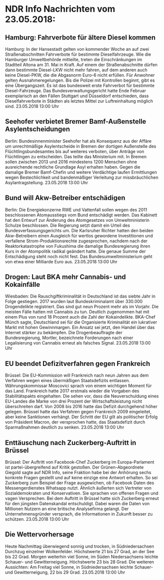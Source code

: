 # NDR Info Nachrichten vom 23.05.2018:


## Hamburg: Fahrverbote für ältere Diesel kommen
Hamburg:	In der Hansestadt gelten von kommender Woche an auf zwei Straßenabschnitten Fahrverbote für bestimmte Dieselfahrzeuge. Wie die Hamburger Umweltbehörde mitteilte, treten die Einschränkungen im Stadtteil Altona am 31. Mai in Kraft. Auf einem der Straßenabschnitte dürfen dann bestimmte Diesel-LKW nicht mehr fahren, auf dem anderen auch keine Diesel-PKW, die die Abgasnorm Euro-6 nicht erfüllen. Für Anwohner gelten Ausnahmeregelungen. Bis die Polizei mit Kontrollen beginnt, gibt es eine Übergangszeit. Es ist das bundesweit erste Fahrverbot für bestimmte Diesel-Fahrzeuge. Das Bundesverwaltungsgericht hatte Ende Februar exemplarisch an den Fällen Stuttgart und Düsseldorf entschieden, dass Dieselfahrverbote in Städten als letztes Mittel zur Luftreinhaltung möglich sind. 23.05.2018 13:00 Uhr 

## Seehofer verbietet Bremer Bamf-Außenstelle Asylentscheidungen
Berlin: Bundesinnenminister Seehofer hat als Konsequenz aus der Affäre um unrechtmäßige Asylentscheide in Bremen der dortigen Außenstelle des Flüchtlingsbundesamtes bis auf weiteres verboten, über Anträge von Flüchtlingen zu entscheiden. Das teilte das Ministerium mit. In Bremen sollen zwischen 2013 und 2016 mindestens 1200 Menschen ohne ausreichende rechtliche Grundlage Asyl erhalten haben. Gegen die damalige Bremer Bamf-Chefin und weitere Verdächtige laufen Ermittlungen wegen Bestechlichkeit und bandenmäßiger Verleitung zur missbräuchlichen Asylantragstellung. 23.05.2018 13:00 Uhr 

## Bund will Akw-Betreiber entschädigen
Berlin: 	Die Energiekonzerne RWE und Vattenfall sollen wegen des 2011 beschlossenen Atomausstiegs vom Bund entschädigt werden. Das Kabinett hat den Entwurf zur Änderung des Atomgesetzes von Umweltministerin Schulze beschlossen. Die Regierung setzt damit ein Urteil des Bundesverfassungsgerichts um. Die Karlsruher Richter hatten den beiden Akw-Betreibern einen Ausgleich für wertlos gewordene Investitionen und verfallene Strom-Produktionsrechte zugesprochen, nachdem nach der Reaktorkatastrophe von Fukushima die damalige Bundesregierung ihren Kurs in der Atompolitik radikal geändert hatte. Die genaue Summe der Entschädigung steht noch nicht fest. Das Bundesumweltministerium geht von etwa einer Milliarde Euro aus. 23.05.2018 13:00 Uhr 

## Drogen: Laut BKA mehr Cannabis- und Kokainfälle
Wiesbaden: Die Rauschgiftkriminalität in Deutschland ist das siebte Jahr in Folge gestiegen. 2017 wurden laut Bundeskriminalamt über 330.000 Drogendelikte registriert. Das sind gut neun Prozent mehr als im Vorjahr. Die meisten Fälle hatten mit Cannabis zu tun. Deutlich zugenommen hat mit einem Plus von rund 18 Prozent auch die Zahl der Kokaindelikte. BKA-Chef Münch sagte, Deutschland sei für die  Organisierte Kriminalität ein lukrativer Markt mit hohen Gewinnmargen. Ein Ansatz sei jetzt, den Handel über das Internet stärker zu bekämpfen. Die Drogenbeauftragte der Bundesregierung, Mortler, bezeichnete Forderungen nach einer Legalisierung von Cannabis erneut als falsches Signal. 23.05.2018 13:00 Uhr 

## EU beendet Defizitverfahren gegen Frankreich
Brüssel: Die EU-Kommission will Frankreich nach neun Jahren aus dem Verfahren wegen eines übermäßigen Staatsdefizits entlassen. Währungskommissar Moscovici sprach von einem wichtigen Moment für das Land. Frankreich hatte 2017 erstmals wieder die Vorgaben des Stabilitätspakts eingehalten. Die sehen vor, dass die Neuverschuldung eines EU-Landes die Marke von drei Prozent der Wirtschaftsleistung nicht überschreiten darf. Von 2008 bis 2016 hatte das Defizit durchgehend höher gelegen. Brüssel hatte das Verfahren gegen Frankreich 2009 eingeleitet, aber keine Sanktionen verhängt. Der Schritt der EU gilt als politischer Erfolg von Präsident Macron, der versprochen hatte, das Staatsdefizit durch Sparmaßnahmen deutlich zu senken. 23.05.2018 13:00 Uhr 

## Enttäuschung nach Zuckerberg-Auftritt in Brüssel
Brüssel: Der Auftritt von Facebook-Chef Zuckerberg im Europa-Parlament ist partei-übergreifend auf Kritik gestoßen. Der Grünen-Abgeordnete Giegold sagte auf NDR Info, seine Fraktion habe bei der Anhörung sechs konkrete Fragen gestellt und auf keine einzige eine Antwort erhalten. So sei Zuckerberg zum Beispiel der Frage ausgewichen, ob Facebook Daten des Messengerdienstes Whatsapp nutzt. Ähnlich äußerten sich Vertreter von Sozialdemokraten und Konservativen. Sie sprachen von offenen Fragen und vagen Versprechen. Bei dem Auftritt in Brüssel hatte sich Zuckerberg erneut für den jüngsten Datenskandal entschuldigt. Dabei waren die Daten von Millionen Nutzern an eine britische Analysefirma gelangt. Der Unternehmensgründer versprach, die Informationen in Zukunft besser zu schützen. 23.05.2018 13:00 Uhr 

## Die Wettervorhersage
Heute Nachmittag überwiegend sonnig und trocken, in Südniedersachsen Durchzug einzelner Wolkenfelder. Höchstwerte 21 bis 27 Grad, an der See bis 22 Grad. Morgen weiterhin viel Sonne, im Süden Niedersachsens leichte Schauer- und Gewitterneigung. Höchstwerte 23 bis 28 Grad. Die weiteren Aussichten: Am Freitag viel Sonne, in Südniedersachsen leichte Schauer- und Gewitterneigung, 22 bis 29 Grad. 23.05.2018 13:00 Uhr 
